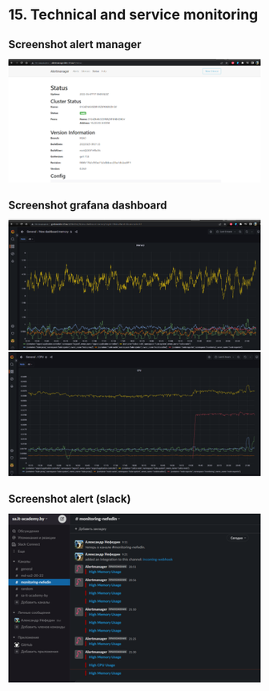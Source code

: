# 15. Technical and service monitoring

## Screenshot alert manager

![Image 1](screenshot/alert.png)

## Screenshot grafana dashboard

![Image 2](screenshot/memory_graf.png)
![Image 3](screenshot/CPU_Graf.png)

## Screenshot alert (slack)

![Image 4](screenshot/Alert_Slak.png)
